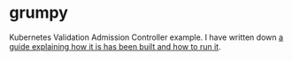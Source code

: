 # grumpy

Kubernetes Validation Admission Controller example. I have written down [a guide explaining how it is has been built and how to run it](https://docs.giantswarm.io/guides/creating-your-own-admission-controller).
